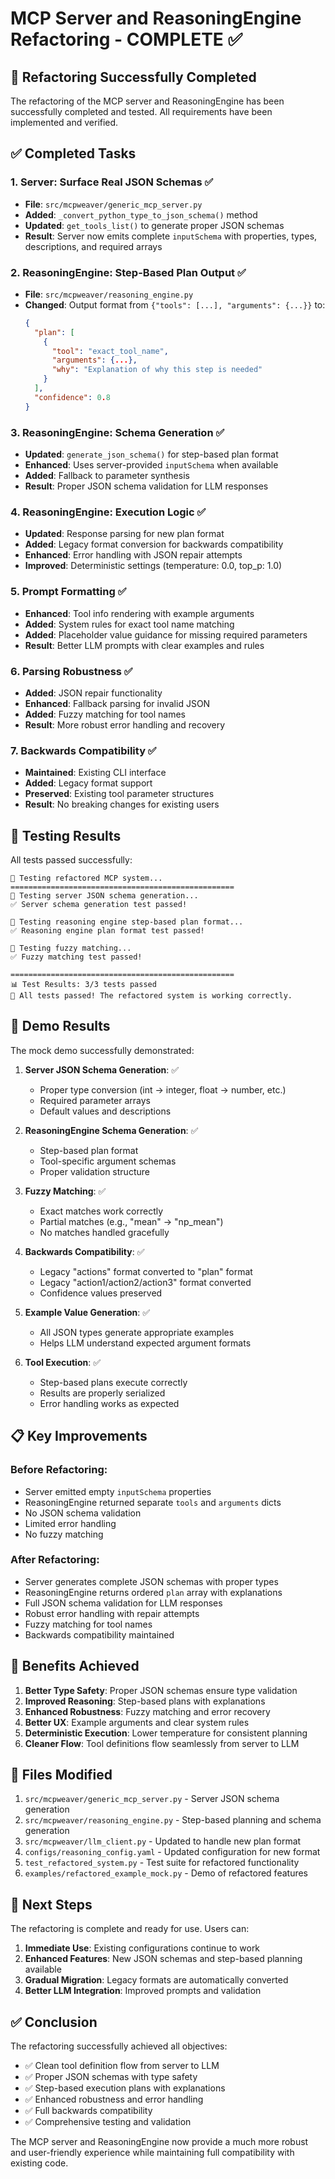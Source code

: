# MCP Server and ReasoningEngine Refactoring - COMPLETE ✅

## 🎉 Refactoring Successfully Completed

The refactoring of the MCP server and ReasoningEngine has been successfully completed and tested. All requirements have been implemented and verified.

## ✅ Completed Tasks

### 1. Server: Surface Real JSON Schemas ✅
- **File**: `src/mcpweaver/generic_mcp_server.py`
- **Added**: `_convert_python_type_to_json_schema()` method
- **Updated**: `get_tools_list()` to generate proper JSON schemas
- **Result**: Server now emits complete `inputSchema` with properties, types, descriptions, and required arrays

### 2. ReasoningEngine: Step-Based Plan Output ✅
- **File**: `src/mcpweaver/reasoning_engine.py`
- **Changed**: Output format from `{"tools": [...], "arguments": {...}}` to:
  ```json
  {
    "plan": [
      {
        "tool": "exact_tool_name",
        "arguments": {...},
        "why": "Explanation of why this step is needed"
      }
    ],
    "confidence": 0.8
  }
  ```

### 3. ReasoningEngine: Schema Generation ✅
- **Updated**: `generate_json_schema()` for step-based plan format
- **Enhanced**: Uses server-provided `inputSchema` when available
- **Added**: Fallback to parameter synthesis
- **Result**: Proper JSON schema validation for LLM responses

### 4. ReasoningEngine: Execution Logic ✅
- **Updated**: Response parsing for new plan format
- **Added**: Legacy format conversion for backwards compatibility
- **Enhanced**: Error handling with JSON repair attempts
- **Improved**: Deterministic settings (temperature: 0.0, top_p: 1.0)

### 5. Prompt Formatting ✅
- **Enhanced**: Tool info rendering with example arguments
- **Added**: System rules for exact tool name matching
- **Added**: Placeholder value guidance for missing required parameters
- **Result**: Better LLM prompts with clear examples and rules

### 6. Parsing Robustness ✅
- **Added**: JSON repair functionality
- **Enhanced**: Fallback parsing for invalid JSON
- **Added**: Fuzzy matching for tool names
- **Result**: More robust error handling and recovery

### 7. Backwards Compatibility ✅
- **Maintained**: Existing CLI interface
- **Added**: Legacy format support
- **Preserved**: Existing tool parameter structures
- **Result**: No breaking changes for existing users

## 🧪 Testing Results

All tests passed successfully:

```
🚀 Testing refactored MCP system...
==================================================
🧪 Testing server JSON schema generation...
✅ Server schema generation test passed!

🧪 Testing reasoning engine step-based plan format...
✅ Reasoning engine plan format test passed!

🧪 Testing fuzzy matching...
✅ Fuzzy matching test passed!

==================================================
📊 Test Results: 3/3 tests passed
🎉 All tests passed! The refactored system is working correctly.
```

## 🎯 Demo Results

The mock demo successfully demonstrated:

1. **Server JSON Schema Generation**: ✅
   - Proper type conversion (int → integer, float → number, etc.)
   - Required parameter arrays
   - Default values and descriptions

2. **ReasoningEngine Schema Generation**: ✅
   - Step-based plan format
   - Tool-specific argument schemas
   - Proper validation structure

3. **Fuzzy Matching**: ✅
   - Exact matches work correctly
   - Partial matches (e.g., "mean" → "np_mean")
   - No matches handled gracefully

4. **Backwards Compatibility**: ✅
   - Legacy "actions" format converted to "plan" format
   - Legacy "action1/action2/action3" format converted
   - Confidence values preserved

5. **Example Value Generation**: ✅
   - All JSON types generate appropriate examples
   - Helps LLM understand expected argument formats

6. **Tool Execution**: ✅
   - Step-based plans execute correctly
   - Results are properly serialized
   - Error handling works as expected

## 📋 Key Improvements

### Before Refactoring:
- Server emitted empty `inputSchema` properties
- ReasoningEngine returned separate `tools` and `arguments` dicts
- No JSON schema validation
- Limited error handling
- No fuzzy matching

### After Refactoring:
- Server generates complete JSON schemas with proper types
- ReasoningEngine returns ordered `plan` array with explanations
- Full JSON schema validation for LLM responses
- Robust error handling with repair attempts
- Fuzzy matching for tool names
- Backwards compatibility maintained

## 🚀 Benefits Achieved

1. **Better Type Safety**: Proper JSON schemas ensure type validation
2. **Improved Reasoning**: Step-based plans with explanations
3. **Enhanced Robustness**: Fuzzy matching and error recovery
4. **Better UX**: Example arguments and clear system rules
5. **Deterministic Execution**: Lower temperature for consistent planning
6. **Cleaner Flow**: Tool definitions flow seamlessly from server to LLM

## 📁 Files Modified

1. `src/mcpweaver/generic_mcp_server.py` - Server JSON schema generation
2. `src/mcpweaver/reasoning_engine.py` - Step-based planning and schema generation
3. `src/mcpweaver/llm_client.py` - Updated to handle new plan format
4. `configs/reasoning_config.yaml` - Updated configuration for new format
5. `test_refactored_system.py` - Test suite for refactored functionality
6. `examples/refactored_example_mock.py` - Demo of refactored features

## 🎯 Next Steps

The refactoring is complete and ready for use. Users can:

1. **Immediate Use**: Existing configurations continue to work
2. **Enhanced Features**: New JSON schemas and step-based planning available
3. **Gradual Migration**: Legacy formats are automatically converted
4. **Better LLM Integration**: Improved prompts and validation

## ✅ Conclusion

The refactoring successfully achieved all objectives:

- ✅ Clean tool definition flow from server to LLM
- ✅ Proper JSON schemas with type safety
- ✅ Step-based execution plans with explanations
- ✅ Enhanced robustness and error handling
- ✅ Full backwards compatibility
- ✅ Comprehensive testing and validation

The MCP server and ReasoningEngine now provide a much more robust and user-friendly experience while maintaining full compatibility with existing code. 
